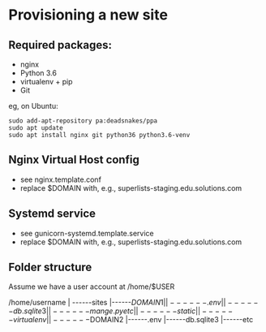 Provisioning a new site
=======================

## Required packages:
* nginx
* Python 3.6
* virtualenv + pip
* Git

eg, on Ubuntu:
	
	sudo add-apt-repository pa:deadsnakes/ppa
	sudo apt update
	sudo apt install nginx git python36 python3.6-venv

## Nginx Virtual Host config

* see nginx.template.conf
* replace $DOMAIN with, e.g., superlists-staging.edu.solutions.com

## Systemd service

* see gunicorn-systemd.template.service
* replace $DOMAIN with, e.g., superlists-staging.edu.solutions.com

##  Folder structure

Assume we have a user account at /home/$USER

/home/username
|
------sites
	|------$DOMAIN1
	|	|------.env
	|	|------db.sqlite3
	|	|------mange.py etc
	|	|------static
	|	|------virtualenv
	|
	|------$DOMAIN2
		|------.env
		|------db.sqlite3
		|------etc
